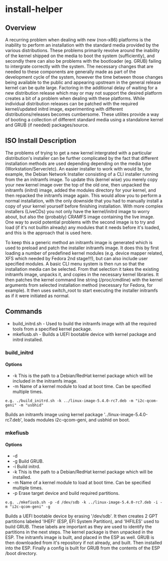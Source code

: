 # install-helper

## Overview
A recurring problem when dealing with new (non-x86) platforms is the inability to perform an installation with the standard media provided by the various distributions. These problems primarily revolve around the inability of the kernel shipped on the media to boot the system (sufficiently), and secondly there can also be problems with the bootloader (eg. GRUB) failing to intergrate correctly with the system. The necessary changes that are needed to these components are generally made as part of the development cycle of the system, however the time between those changes being available to the public and appearing upstream in the general release kernel can be quite large. Factoring in the additional delay of waiting for a new distribution release which may or may not support the desired platform creates a bit of a problem when dealing with these platforms. While individual distribution releases can be patched with the required kernel/updated initrd image, experimenting with different distributions/releases becomes cumbersome. These utilites provide a way of booting a collection of different standard media using a standalone kernel and GRUB (if needed) packages/source.

## ISO Install Description
The problems of trying to get a new kernel intergrated with a particular distribution's installer can be further complicated by the fact that different installation methods are used depending depending on the media type (Workstation/Server/etc). An easier installer to work with would be, for example, the Debian Network Installer consisting of a CLI installer running from the an initramfs image. To update this (kernel wise) you merely copy your new kernel image over the top of the old one, then unpacked the initramfs (initrd) image, added the modules directory for your kernel, and then repacked the initramfs image again. This would allow you to perform a normal installation, with the only downside that you had to manually install a copy of your kernel yourself before finishing installation. With more complex installers (LiveCDs) you not only have the kernel/initrd image to worry about, but also the (probably) CRAMFS image containing the live image. One way to avoid potential problems with the second image is to try and load (if it's not builtin already) any modules that it needs before it's loaded, and this is the approach that is used here.

To keep this a generic method an initramfs image is generated which is used to preload and patch the installer initramfs image. It does this by first loading a number of predefined kernel modules (e.g. device mapper related, XFS which needed by Fedora 2nd stage!!!), but can also include user specified modules. A basic CLI menu system is then run so that the installation media can be selected. From that selection it takes the existing initramfs image, unpacks it, and copies in the necessary kernel libraries. It then patches the kernel command line string (/proc/cmdline) with the kernel arguments from selected installation method (necessary for Fedora, for example). It then uses switch_root to start executing the installer initramfs as if it were initiated as normal.

## Commands

* build_initrd.sh - Used to build the initramfs image with all the required tools from a specified kernel package.
* mkefiusb.sh - Builds a UEFI bootable device with kernel package and initrd installed.

### build_initrd
#### Options
* -k <path to kernel package> This is the path to a Debian/RedHat kernel package which will be included in the initramfs image.
* -m <kernel module name> Name of a kernel module to load at boot time. Can be specified multiple times.

`e.g. ./build_initrd.sh -k ../linux-image-5.4.0-rc7.deb -m "i2c-qcom-geni" -m "usbhid"`

Builds an initramfs image using kernel package '../linux-image-5.4.0-rc7.deb', loads modules i2c-qcom-geni, and usbhid on boot.

### mkefiusb
#### Options
* -d <device path>
* -g Build GRUB.
* -i Build initrd.
* -k <path to kernel package> This is the path to a Debian/RedHat kernel package which will be installed.
* -m <kernel module name> Name of a kernel module to load at boot time. Can be specified multiple times.
* -p Erase target device and build required partitions.

`e.g. ./mkefiusb.sh -p -d /dev/sdb -k ../linux-image-5.4.0-rc7.deb -i -m "i2c-qcom-geni" -g`

Builds a UEFI bootable device by erasing '/dev/sdb'. It then creates 2 GPT partitions labeled 'IHEFI' (ESP, EFI System Partition), and 'IHFILES' used to build GRUB. These labels are important as they are used to identify the partitions in the next steps. The kernel package is then unpacked in the ESP. The initramfs image is built, and placed in the ESP as well. GRUB is then downloaded from it's repository if not already, and built. Then installed into the ESP. Finally a config is built for GRUB from the contents of the ESP /boot directory. 
